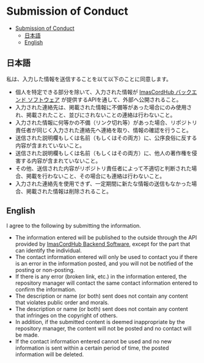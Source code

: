 # Submission of Conduct

- [Submission of Conduct](#submission-of-conduct)
  - [日本語](#日本語)
  - [English](#english)

## 日本語

私は、入力した情報を送信することを以て以下のことに同意します。

- 個人を特定できる部分を除いて、入力された情報が [ImasCordHub バックエンド ソフトウェア](https://github.com/Secret-Society-Braid/imas-cord-hub-backend) が提供するAPIを通して、外部へ公開されること。
- 入力された連絡先は、掲載された情報に不備等があった場合にのみ使用され、掲載されたこと、並びにされないことの連絡は行わないこと。
- 入力された情報に何等かの不備（リンク切れ等）があった場合、リポジトリ責任者が同じく入力された連絡先へ連絡を取り、情報の確認を行うこと。
- 送信された説明欄もしくは名前（もしくはその両方）に、公序良俗に反する内容が含まれていないこと。
- 送信された説明欄もしくは名前（もしくはその両方）に、他人の著作権を侵害する内容が含まれていないこと。
- その他、送信された内容がリポジトリ責任者によって不適切と判断された場合、掲載を行わないこと、その場合にも連絡は行わないこと。
- 入力された連絡先を使用できず、一定期間に新たな情報の送信もなかった場合、掲載された情報は削除されること。

## English

I agree to the following by submitting the information.

- The information entered will be published to the outside through the API provided by [ImasCordHub Backend Software](https://github.com/Secret-Society-Braid/imas-cord-hub-backend), except for the part that can identify the individual.
- The contact information entered will only be used to contact you if there is an error in the information posted, and you will not be notified of the posting or non-posting.
- If there is any error (broken link, etc.) in the information entered, the repository manager will contact the same contact information entered to confirm the information.
- The description or name (or both) sent does not contain any content that violates public order and morals.
- The description or name (or both) sent does not contain any content that infringes on the copyright of others.
- In addition, if the submitted content is deemed inappropriate by the repository manager, the content will not be posted and no contact will be made.
- If the contact information entered cannot be used and no new information is sent within a certain period of time, the posted information will be deleted.
